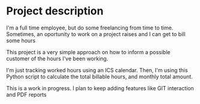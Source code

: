 # Project description 

I'm a full time employee, but do some freelancing from time to time. Sometimes, an oportunity to work on a project raises and I can get to bill some hours

This project is a very simple approach on how to inform a possible customer of the hours I've been working.

I'm just tracking worked hours using an ICS calendar. Then,  I'm using this Python script to calculate the total billable hours, and monthly total amount.

This is a work in progress. I plan to keep adding features like GIT interaction and PDF reports

